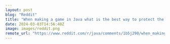 ```yaml
---
layout: post
blog: "Reddit"
title: "When making a game in Java what is the best way to protect the source code?"
date: 2024-03-03T14:56:48Z
image: images/reddit.png
remote_url: "https://www.reddit.com/r/java/comments/1b5j290/when_making_a_game_in_java_what_is_the_best_way/"
---
```

